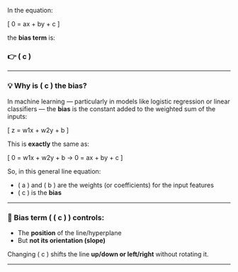 In the equation:

\[
0 = ax + by + c
\]

the **bias term** is:

### 👉 \( c \)

---

### 💡 Why is \( c \) the bias?

In machine learning — particularly in models like logistic regression or linear classifiers — the **bias** is the constant added to the weighted sum of the inputs:

\[
z = w1x + w2y + b
\]

This is **exactly** the same as:

\[
0 = w1x + w2y + b
→ 0 = ax + by + c
\]

So, in this general line equation:
- \( a \) and \( b \) are the weights (or coefficients) for the input features
- \( c \) is the **bias**

---

### 🧠 Bias term ( \( c \) ) controls:
- The **position** of the line/hyperplane
- But **not its orientation (slope)**

Changing \( c \) shifts the line **up/down or left/right** without rotating it.

---

